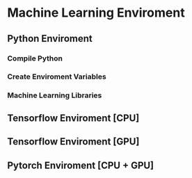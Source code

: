 # Machine Learning Enviroment

## Python Enviroment

### Compile Python

### Create Enviroment Variables

### Machine Learning Libraries

## Tensorflow Enviroment [CPU]

## Tensorflow Enviroment [GPU]

## Pytorch Enviroment [CPU + GPU]
